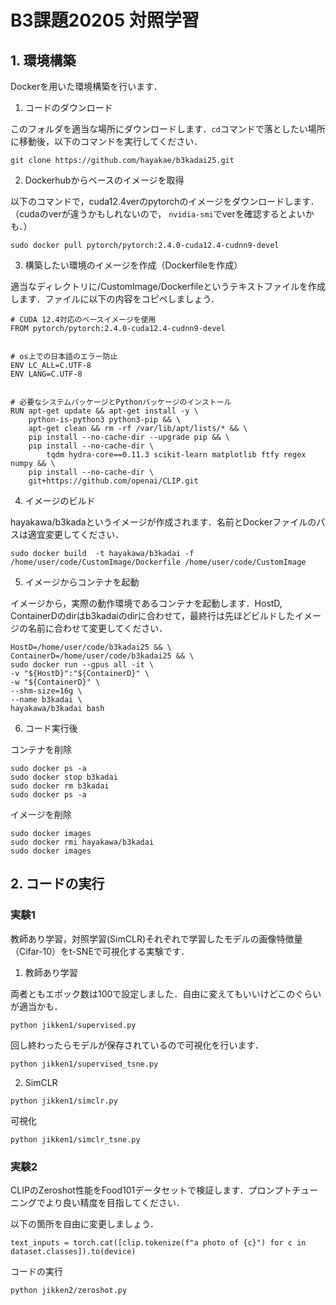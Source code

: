 # B3課題20205 対照学習

## 1. 環境構築
Dockerを用いた環境構築を行います．

1. コードのダウンロード

このフォルダを適当な場所にダウンロードします．`cd`コマンドで落としたい場所に移動後，以下のコマンドを実行してください．
```
git clone https://github.com/hayakae/b3kadai25.git
```

2. Dockerhubからベースのイメージを取得

以下のコマンドで，cuda12.4verのpytorchのイメージをダウンロードします．（cudaのverが違うかもしれないので， `nvidia-smi`でverを確認するとよいかも．）
```
sudo docker pull pytorch/pytorch:2.4.0-cuda12.4-cudnn9-devel
```

3. 構築したい環境のイメージを作成（Dockerfileを作成）
   
適当なディレクトリに/CustomImage/Dockerfileというテキストファイルを作成します．ファイルに以下の内容をコピペしましょう．
```
# CUDA 12.4対応のベースイメージを使用
FROM pytorch/pytorch:2.4.0-cuda12.4-cudnn9-devel


# os上での日本語のエラー防止
ENV LC_ALL=C.UTF-8
ENV LANG=C.UTF-8


# 必要なシステムパッケージとPythonパッケージのインストール
RUN apt-get update && apt-get install -y \
    python-is-python3 python3-pip && \
    apt-get clean && rm -rf /var/lib/apt/lists/* && \
    pip install --no-cache-dir --upgrade pip && \
    pip install --no-cache-dir \
        tqdm hydra-core==0.11.3 scikit-learn matplotlib ftfy regex numpy && \
    pip install --no-cache-dir \
    git+https://github.com/openai/CLIP.git

```

4. イメージのビルド

hayakawa/b3kadaというイメージが作成されます．名前とDockerファイルのパスは適宜変更してください．
```
sudo docker build  -t hayakawa/b3kadai -f /home/user/code/CustomImage/Dockerfile /home/user/code/CustomImage
```

5. イメージからコンテナを起動

イメージから，実際の動作環境であるコンテナを起動します．HostD, ContainerDのdirはb3kadaiのdirに合わせて，最終行は先ほどビルドしたイメージの名前に合わせて変更してください．
```
HostD=/home/user/code/b3kadai25 && \
ContainerD=/home/user/code/b3kadai25 && \
sudo docker run --gpus all -it \
-v "${HostD}":"${ContainerD}" \
-w "${ContainerD}" \
--shm-size=16g \
--name b3kadai \
hayakawa/b3kadai bash

```


6. コード実行後

コンテナを削除
```
sudo docker ps -a
sudo docker stop b3kadai
sudo docker rm b3kadai
sudo docker ps -a
```
イメージを削除
```
sudo docker images
sudo docker rmi hayakawa/b3kadai
sudo docker images
```

## 2. コードの実行

### 実験1
教師あり学習，対照学習(SimCLR)それぞれで学習したモデルの画像特徴量（Cifar-10）をt-SNEで可視化する実験です．

1. 教師あり学習

両者ともエポック数は100で設定しました．自由に変えてもいいけどこのぐらいが適当かも．
```
python jikken1/supervised.py
```
回し終わったらモデルが保存されているので可視化を行います．
```
python jikken1/supervised_tsne.py
```

2. SimCLR
```
python jikken1/simclr.py
```
可視化
```
python jikken1/simclr_tsne.py
```
### 実験2
CLIPのZeroshot性能をFood101データセットで検証します．プロンプトチューニングでより良い精度を目指してください．

以下の箇所を自由に変更しましょう．
```
text_inputs = torch.cat([clip.tokenize(f"a photo of {c}") for c in dataset.classes]).to(device)
```
コードの実行
```
python jikken2/zeroshot.py
```

